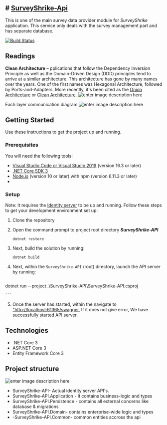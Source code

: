 

## # **[SurveyShrike-Api]([https://github.com/dreamerNcoder/SurveyShrike-AP](https://github.com/dreamerNcoder/SurveyShrike-AP))**
This is one of the main survey data provider  module for *SurveyShrike* application. This service only deals with the survey management part and has separate database. 

[![Build Status](https://travis-ci.org/dreamerNcoder/SurveyShrike-API.svg?branch=master)](https://travis-ci.org/dreamerNcoder/SurveyShrike-API)


## Readings  
**Clean Architecture** – pplications that follow the Dependency Inversion Principle as well as the Domain-Driven Design (DDD) principles tend to arrive at a similar architecture. This architecture has gone by many names over the years. One of the first names was Hexagonal Architecture, followed by Ports-and-Adapters. More recently, it's been cited as the [Onion Architecture](https://jeffreypalermo.com/blog/the-onion-architecture-part-1/) or [Clean Architecture](https://8thlight.com/blog/uncle-bob/2012/08/13/the-clean-architecture.html).
![enter image description here](https://docs.microsoft.com/en-us/dotnet/architecture/modern-web-apps-azure/media/image5-7.png)

Each layer communication diagram
![enter image description here](https://docs.microsoft.com/en-us/dotnet/architecture/modern-web-apps-azure/media/image5-8.png)

## Getting Started

Use these instructions to get the project up and running.
### Prerequisites
You will need the following tools:

-   [Visual Studio Code or Visual Studio 2019](https://visualstudio.microsoft.com/vs/)  (version 16.3 or later)
-   [.NET Core SDK 3](https://dotnet.microsoft.com/download/dotnet-core/3.0)
-   [Node.js](https://nodejs.org/en/)  (version 10 or later) with npm (version 6.11.3 or later)
- 
### Setup

Note: It requires the [Identity server](https://github.com/dreamerNcoder/SurveyShrike-IdentityServer/blob/master/README.md) to be up and running. 
Follow these steps to get your development environment set up:

1.  Clone the repository
    
2. Open the command prompt to project root directory _**SurveyShrike-API**_
    
    ```
    dotnet restore
    
    ```
    
3.  Next, build the solution by running:
    
    ```
    dotnet build
    
    ```
    
4.  Next, within the  `SurveyShrike-API` (root)  directory, launch the API server by running:
    
    ```
   dotnet run --project .\SurveyShrike-API\SurveyShrike-API.csproj
    
    ```
    
5.  Once the server has started, within the  navigate to ["http://localhost:61365/swagger](http://localhost:61365/swagger),
 If it does not give error, We have successfully started API server.
    
 ## Technologies
 -  .NET Core 3
-   ASP.NET Core 3
-   Entity Framework Core 3
## Project structure

![enter image description here](https://raw.githubusercontent.com/dreamerNcoder/SurveyShrike-API/de/image.png)

-   SurveyShrike-API- Actual identity server API's.
-   SurveyShrike-API.Application - It contains business-logic and types
-   SurveyShrike-API.Persistence - contains all external concerns like database & migrations
-   SurveyShrike-API.Domain- contains enterprise-wide logic and types
- -SurveyShrike-API.Common- common entities accross the api
